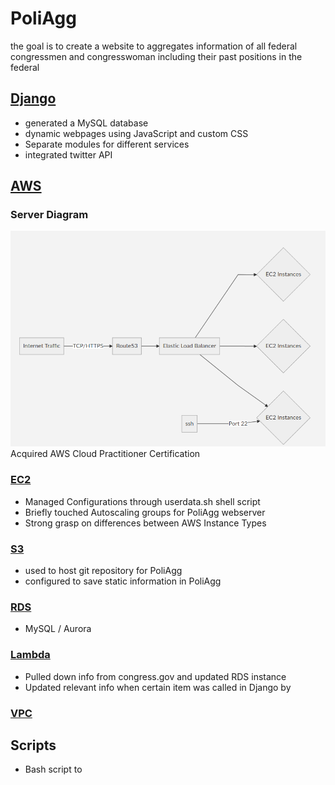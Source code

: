 # PoliAgg
the goal is to create a website to aggregates information of all federal congressmen and congresswoman including their past positions in the federal 

## [Django](https://www.djangoproject.com/)
* generated a MySQL database
* dynamic webpages using JavaScript and custom CSS
*  Separate modules for different services
* integrated twitter API

## [AWS](https://aws.amazon.com/)
### Server Diagram
![Server Diagram](dia.png)
	Acquired AWS Cloud Practitioner Certification
### [EC2](https://aws.amazon.com/ec2/)
* Managed Configurations through userdata.sh shell script
* Briefly touched Autoscaling groups for PoliAgg webserver
* Strong grasp on differences between AWS Instance Types
### [S3](https://aws.amazon.com/s3/)
* used to host git repository for PoliAgg
* configured to save static information in PoliAgg
### [RDS](https://aws.amazon.com/rds/)
* MySQL / Aurora
### [Lambda](https://aws.amazon.com/lambda/)
* Pulled down info from congress.gov and updated RDS instance
* Updated relevant info when certain item was called in Django by  
### [VPC](https://aws.amazon.com/vpc/)
## Scripts
* Bash script to 

